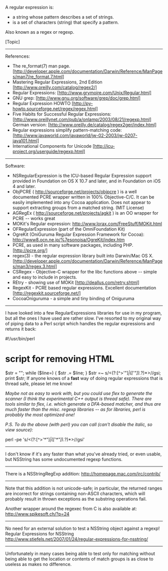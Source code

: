 A regular expression is:

*  a string whose pattern describes a set of strings. 
* is a set of characters (string) that specify a pattern.

Also known as a regex or regexp.

[Topic]

----

References:


*  The re_format(7) man page. [http://developer.apple.com/documentation/Darwin/Reference/ManPages/man7/re_format.7.html]
*  Mastering Regular Expressions, 2nd Edition [http://www.oreilly.com/catalog/regex2/]
*  Regular Expressions: [http://www.grymoire.com/Unix/Regular.html]
*  GNU grep: [http://www.gnu.org/software/grep/doc/grep.html]
*  Regular Expression HOWTO [http://py-howto.sourceforge.net/regex/regex.html]
*  Five Habits for Successful Regular Expressions: [http://www.oreillynet.com/pub/a/onlamp/2003/08/21/regexp.html]
German version: [http://www.oreilly.de/catalog/regex2ger/index.html]
*  Regular expressions simplify pattern-matching code: [http://www.javaworld.com/javaworld/jw-02-2003/jw-0207-java101.html]
* International Components for Unicode [http://icu-project.org/userguide/regexp.html]


----

Software:


* NSRegularExpression is the ICU-based Regular Expression support provided in Foundation on OS X 10.7 and later, and in Foundation on iOS 4 and later.
* ObjPCRE ( http://sourceforge.net/projects/objpcre ) is a well documented PCRE wrapper written in 100% Objective-C/C. It can be easily implemented into any Cocoa application.  Does not appear to support extracting groups from a matched string. (MIT License)
*  AGRegEx ( http://sourceforge.net/projects/agkit ) is an OO wrapper for PCRE -- works great
*  MOKit's Regular expression:  http://www.lorax.com/FreeStuff/MOKit.html
*  OFRegularExpression (part of the OmniFoundation Kit)
*  OgreKit (OniGuruma Regular Expression Framework for Cocoa): http://www8.ocn.ne.jp/%7esonoisa/OgreKit/index.htm
*  PCRE, as used in many software packages, including PHP. [http://pcre.org/]
*  regex(3) - the regular expression library built into Darwin/Mac OS X. [http://developer.apple.com/documentation/Darwin/Reference/ManPages/man3/regex.3.html]
* CSRegex - Objective-C wrapper for the libc functions above -- simple and easy to include in projects.
*  REtry - showing use of MOKit [http://deallus.com/retry.shtml]
*  RegexKit - PCRE based regular expressions.  Excellent documentation [http://regexkit.sourceforge.net/]
*  CocoaOniguruma - a simple and tiny binding of Oniguruma


----

I have looked into a few RegularExpressions libraries for use in my program, but all the ones I have used are rather slow. I've resorted to my original way of piping data to a Perl script which handles the regular expressions and returns it back:
    
#!/usr/bin/perl
# script for removing HTML
$str = "";
while ($line=<STDIN>)
{
	$str .= $line;
}
$str =~ s/<(?:[^>'"]*|(['"]).*?)*>//gsi;
print $str;
If anyone knows of a **fast** way of doing regular expressions that is thread safe, please let me know!

*Maybe not as easy to work with, but you could use flex to generate the scanner (I _think_ the experimental C++ output is thread safe). There are tools similar to flex, i.e. which generate a DFA-based matcher, and thus are much faster than the misc. regexp libraries -- as for libraries, perl is probably the most optimized one!*

*P.S. To do the above (with perl) you can call (can't disable the italic, so view source):*
    
perl -pe 's/<(?:[^>'\*"]*|(['\*"]).*?)*>//gsi'


----

I don't know if it's any faster than what you've already tried, or even usable, but NSString has some undocumented regexp functions.

----
There is a NSStringRegExp addition:  http://homepage.mac.com/jrc/contrib/

----
Note that this addition is not unicode-safe; in particular, the returned ranges are incorrect for strings containing non-ASCII characters, which will probably result in thrown exceptions as the substring operations fail.

Another wrapper around the regexec from C is also available at: http://www.spikesoft.ch/?p=24

----
No need for an external solution to test a NSString object against a regexp!
Regular Expressions for NSString
http://www.stiefels.net/2007/01/24/regular-expressions-for-nsstring/

----
Unfortunately in many cases being able to test only for matching without being able to get the location or contents of match groups is as close to useless as makes no difference.

